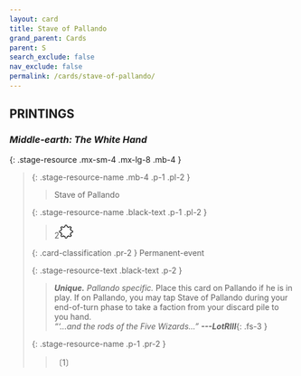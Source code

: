 ```yaml
---
layout: card
title: Stave of Pallando
grand_parent: Cards
parent: S
search_exclude: false
nav_exclude: false
permalink: /cards/stave-of-pallando/
---
```


## PRINTINGS


### _Middle-earth: The White Hand_

{: .stage-resource .mx-sm-4 .mx-lg-8 .mb-4 }
> {: .stage-resource-name .mb-4 .p-1 .pl-2 }
> > <div class="card-mp"></div>
> > <div class="card-name">Stave of Pallando</div>
>
> {: .stage-resource-name .black-text .p-1 .pl-2 }
> > 2![](/assets/images/stage-point.svg)
>
> {: .card-classification .pr-2 }
> Permanent-event
>
> {: .stage-resource-text .black-text .p-2 }
> > _**Unique.**_ _Pallando specific._ Place this card on Pallando if he is in play. If on Pallando, you may tap Stave of Pallando during your end-of-turn phase to take a faction from your discard pile to you hand.   <br>_“‘...and the rods of the Five Wizards...”_ ***---&#65279;LotRIII***{: .fs-3 } 
> 
> {: .stage-resource-name .p-1 .pr-2 }
> > <div class="card-shield"></div>
> > <div class="card-corruption">〔1〕</div>
